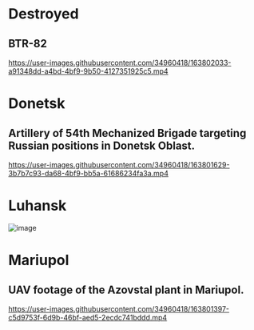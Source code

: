 # Destroyed

## BTR-82

https://user-images.githubusercontent.com/34960418/163802033-a91348dd-a4bd-4bf9-9b50-4127351925c5.mp4


# Donetsk 

## Artillery of 54th Mechanized Brigade targeting Russian positions in Donetsk Oblast.

https://user-images.githubusercontent.com/34960418/163801629-3b7b7c93-da68-4bf9-bb5a-61686234fa3a.mp4


# Luhansk

![image](https://user-images.githubusercontent.com/34960418/163802399-3804fcc8-b8b8-4400-aaa0-385d96be3ac5.png)


# Mariupol

## UAV footage of the Azovstal plant in Mariupol. 

https://user-images.githubusercontent.com/34960418/163801397-c5d9753f-6d9b-46bf-aed5-2ecdc741bddd.mp4

